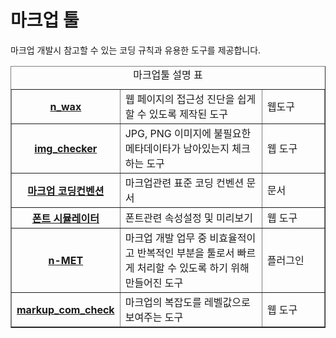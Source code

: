 # 마크업 툴

<html lang="ko">
<head>
    <title>NAVER Developers - 개발도구 마크업툴</title>
    <meta name="description" content="NAVER Developers - 개발도구 마크업툴">
</head>
<body>
<div class="con">
    <div class="h_page_area">
        <div class="side_menu"></div>
    </div>
    <p class="p_desc">마크업 개발시 참고할 수 있는 코딩 규칙과 유용한 도구를 제공합니다.</p>
    <table border="1" class="tbl_v st2">
        <caption><span class="blind">마크업툴 설명 표</span></caption>
        <colgroup>
            <col style="width:25%"><col><col style="width:20%">
        </colgroup>
        <tbody>
        <tr>
            <th scope="row">
                <a class="tool_logo tool22" href="http://nuli.navercorp.com/markup_tools/nwax">n_wax</a>
            </th>
            <td>웹 페이지의 접근성 진단을 쉽게 할 수 있도록 제작된 도구</td>
            <td>웹도구</td>
        </tr>
        <tr>
            <th scope="row">
                <a class="tool_logo tool23" href="http://nuli.navercorp.com/markup_tools/imgoptimizer">img_checker</a>
            </th>
            <td>JPG, PNG 이미지에 불필요한 메타데이타가 남아있는지 체크하는 도구</td>
            <td>웹 도구</td>
        </tr>
        <tr>
            <th scope="row">
                <a class="tool_logo tool24" href="http://nuli.navercorp.com/markup_tools/convention">마크업 코딩컨벤션</a>
            </th>
            <td>마크업관련 표준 코딩 컨벤션 문서</td>
            <td>문서</td>
        </tr>
        <tr>
            <th scope="row">
                <a class="tool_logo tool25" href="http://nuli.navercorp.com/markup_tools/preview">폰트 시뮬레이터</a>
            </th>
            <td>폰트관련 속성설정 및 미리보기</td>
            <td>웹 도구</td>
        </tr>
        <tr>
            <th scope="row">
                <a class="tool_logo tool26" href="http://nuli.navercorp.com/markup_tools/nmet">n-MET</a>
            </th>
            <td>마크업 개발 업무 중 비효율적이고 반복적인 부분을 툴로서 빠르게 처리할 수 있도록 하기 위해 만들어진 도구</td>
            <td>플러그인</td>
        </tr>
        <tr>
            <th scope="row">
                <a class="tool_logo tool27" href="http://nuli.navercorp.com/markup_tools/complexity">markup_com_check</a>
            </th>
            <td>마크업의 복잡도를 레벨값으로 보여주는 도구</td>
            <td>웹 도구</td>
        </tr>
        </tbody>
    </table>
</div>
</body>
</html>